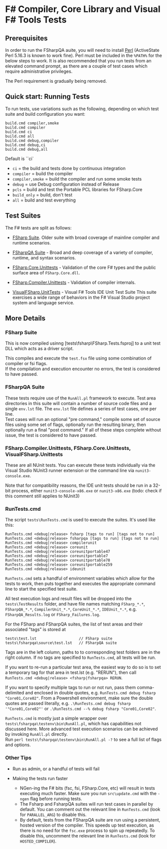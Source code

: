# F# Compiler, Core Library and Visual F# Tools Tests

## Prerequisites

In order to run the FSharpQA auite, you will need to install [Perl](http://www.perl.org/get.html) (ActiveState Perl 5.16.3 is known to work fine).
Perl must be included in the `%PATH%` for the below steps to work.  It is also recommended that you run tests from an elevated command prompt, as there are a couple of test cases which require administrative privileges.

The Perl requirement is gradually being removed.

## Quick start: Running Tests

To run tests, use variations such as the following, depending on which test suite and build configuration you want:

    build.cmd compiler,smoke
    build.cmd compiler
    build.cmd ci
    build.cmd all
    build.cmd debug,compiler
    build.cmd debug,ci
    build.cmd debug,all

Default is ``ci`

* ``ci`` = the build and tests done by continuous integration
* ``compiler`` = build the compiler 
* ``compiler,smoke`` = build the compiler and run some smoke tests
* ``debug`` = use Debug configuration instead of Release
* ``pcls`` = build and test the Portable PCL libraries for FSharp.Core
* ``build_only`` = build, don't test
* ``all`` = build and test everything

## Test Suites

The F# tests are split as follows:

* [FSharp Suite](tests\fsharp). Older suite with broad coverage of mainline compiler and runtime scenarios.

* [FSharpQA Suite](tests\fsharpqa\source) - Broad and deep coverage of a variety of compiler, runtime, and syntax scenarios.

* [FSharp.Core.Unittests](src\fsharp\FSharp.Core.Unittests) - Validation of the core F# types and the public surface area of `FSharp.Core.dll`.

* [FSharp.Compiler.Unittests](src\fsharp\FSharp.Compiler.Unittests) - Validation of compiler internals.

* [VisualFSharp.UnitTests](vsintegration\src\unittests) - Visual F# Tools IDE Unit Test Suite
  This suite exercises a wide range of behaviors in the F# Visual Studio project system and language service.


## More Details

### FSharp Suite

This is now compiled usinng [tests\fsharp\FSharp.Tests.fsproj] to a unit test DLL which acts as a driver script.

This compiles and execute the `test.fsx` file using some combination of compiler or fsi flags.  
If the compilation and execution encounter no errors, the test is considered to have passed.

### FSharpQA Suite

These tests require use of the `RunAll.pl` framework to execute. 
Test area directories in this suite will contain a number of source code files and a single `env.lst` file.  The `env.lst` file defines a series of test cases, one per line.  
Test cases will run an optional "pre command," compile some set of source files using some set of flags, optionally run the resulting binary, then optionally run a final "post command." 
If all of these steps complete without issue, the test is considered to have passed.

### FSharp.Compiler.Unittests, FSharp.Core.Unittests, VisualFSharp.Unittests

These are all NUnit tests. You can execute these tests individually via the Visual Studio NUnit3 runner 
extension or the command line via `nunit3-console.exe`.

Note that for compatibility reasons, the IDE unit tests should be run in a 32-bit process, either `nunit3-console-x86.exe` or `nunit3-x86.exe`
(todo: check if this comment still applies to NUnit3)

### RunTests.cmd

The script `tests\RunTests.cmd` is used to execute the suites.  It's used like this:

    RunTests.cmd <debug|release> fsharp [tags to run] [tags not to run]
    RunTests.cmd <debug|release> fsharpqa [tags to run] [tags not to run]
    RunTests.cmd <debug|release> compilerunit
    RunTests.cmd <debug|release> coreunit
    RunTests.cmd <debug|release> coreunitportable47
    RunTests.cmd <debug|release> coreunitportable7
    RunTests.cmd <debug|release> coreunitportable78
    RunTests.cmd <debug|release> coreunitportable259
    RunTests.cmd <debug|release> ideunit

`RunTests.cmd` sets a handful of environment variables which allow for the tests to work, then puts together and executes the appropriate command line to start the specified test suite.

All test execution logs and result files will be dropped into the `tests\TestResults` folder, and have file names matching `FSharp_*.*`, `FSharpQA_*.*`, `CompilerUnit_*.*`, `CoreUnit_*.*`, `IDEUnit_*.*`, e.g. `FSharpQA_Results.log` or `FSharp_Failures.log`.

For the FSharp and FSharpQA suites, the list of test areas and their associated "tags" is stored at

    tests\test.lst                   // FSharp suite
    tests\fsharpqa\source\test.lst   // FSharpQA suite

Tags are in the left column, paths to to corresponding test folders are in the right column.  If no tags are specified to `RunTests.cmd`, all tests will be run.

If you want to re-run a particular test area, the easiest way to do so is to set a temporary tag for that area in test.lst (e.g. "RERUN"), then call `RunTests.cmd <debug|release> <fsharp|fsharpqa> RERUN`.

If you want to specify multiple tags to run or not run, pass them comma-delimited and enclosed in double quotes, e.g. `RunTests.cmd debug fsharp "Core01,Core02"`. 
From a Powershell environment, make sure the double quotes are passed literally, e.g. `.\RunTests.cmd debug fsharp '"Core01,Core02"'`
 or `.\RunTests.cmd --% debug fsharp "Core01,Core02"`.

`RunTests.cmd` is mostly just a simple wrapper over `tests\fsharpqa\testenv\bin\RunAll.pl`, which has capabilities not discussed here. More advanced test execution scenarios can be achieved by invoking `RunAll.pl` directly.  
Run `perl tests\fsharpqa\testenv\bin\RunAll.pl -?` to see a full list of flags and options.


### Other Tips

* Run as admin, or a handful of tests will fail

* Making the tests run faster
  * NGen-ing the F# bits (fsc, fsi, FSharp.Core, etc) will result in tests executing much faster.  Make sure you run `src\update.cmd` with the `-ngen` flag before running tests.
  * The Fsharp and FsharpQA suites will run test cases in parallel by default. You can comment out the relevant line in `RunTests.cmd` (look for `PARALLEL_ARG`) to disable this.
  * By default, tests from the FSharpQA suite are run using a persistent, hosted version of the compiler.  This speeds up test execution, as there is no need for the `fsc.exe` process to spin up repeatedly.  To disable this, uncomment the relevant line in `RunTests.cmd` (look for `HOSTED_COMPILER`).

